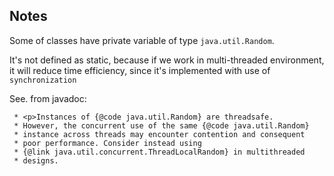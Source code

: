 ## Notes

Some of classes have private variable of type ``java.util.Random``.
 
It's not defined as static, because if we work in multi-threaded environment, 
it will reduce time efficiency, since it's implemented with use of ``synchronization``

See. from javadoc: 
```
 * <p>Instances of {@code java.util.Random} are threadsafe.
 * However, the concurrent use of the same {@code java.util.Random}
 * instance across threads may encounter contention and consequent
 * poor performance. Consider instead using
 * {@link java.util.concurrent.ThreadLocalRandom} in multithreaded
 * designs.
```